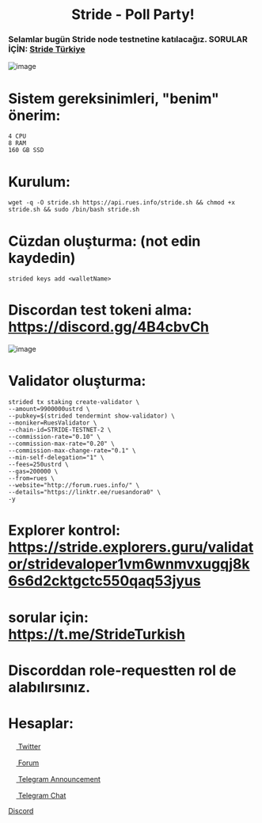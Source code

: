 <h1 align="center">Stride - Poll Party! </h1>

### Selamlar bugün Stride node testnetine katılacağız. SORULAR İÇİN: [Stride Türkiye](https://t.me/StrideTurkish)

![image](https://user-images.githubusercontent.com/101149671/180230551-dbc0d5f0-b087-483f-9e7a-95711a820209.png)


# Sistem gereksinimleri, "benim" önerim:


```
4 CPU
8 RAM
160 GB SSD
```

# Kurulum:

```
wget -q -O stride.sh https://api.rues.info/stride.sh && chmod +x stride.sh && sudo /bin/bash stride.sh
```

# Cüzdan oluşturma: (not edin kaydedin)
```
strided keys add <walletName>
```

# Discordan test tokeni alma: https://discord.gg/4B4cbvCh

![image](https://user-images.githubusercontent.com/101149671/180231116-4eaae21a-184c-4204-a3f1-e7ac945e1455.png)

# Validator oluşturma:
```
strided tx staking create-validator \
--amount=9900000ustrd \
--pubkey=$(strided tendermint show-validator) \
--moniker=RuesValidator \
--chain-id=STRIDE-TESTNET-2 \
--commission-rate="0.10" \
--commission-max-rate="0.20" \
--commission-max-change-rate="0.1" \
--min-self-delegation="1" \
--fees=250ustrd \
--gas=200000 \
--from=rues \
--website="http://forum.rues.info/" \
--details="https://linktr.ee/ruesandora0" \
-y
```

# Explorer kontrol: https://stride.explorers.guru/validator/stridevaloper1vm6wnmvxugqj8k6s6d2cktgctc550qaq53jyus

# sorular için: https://t.me/StrideTurkish

# Discorddan role-requestten rol de alabılırsınız.

# Hesaplar:

[<img src="https://cdn-icons-png.flaticon.com/512/733/733579.png" width="16px"> Twitter   ](https://twitter.com/Ruesandora0) 

[<img src="https://cdn-icons-png.flaticon.com/512/1336/1336494.png" width="16px"> Forum   ](https://forum.rues.info/index.php)

[<img src="https://cdn-icons-png.flaticon.com/512/2111/2111646.png" width="16px"> Telegram Announcement   ](https://t.me/RuesAnnouncement)

[<img src="https://cdn-icons-png.flaticon.com/512/2111/2111646.png" width="16px"> Telegram Chat   ](https://t.me/+-l6GpqiNOxFiMTVk)

[Discord](https://discord.gg/ruescommunity)
